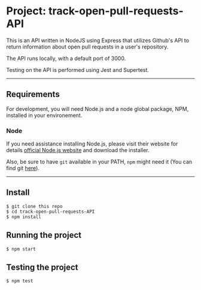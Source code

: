 # Project: track-open-pull-requests-API

This is an API written in NodeJS using Express that utilizes Github's API to return information about open pull requests in a user's repository.

The API runs locally, with a default port of 3000.

Testing on the API is performed using Jest and Supertest.


---
## Requirements

For development, you will need Node.js and a node global package, NPM, installed in your environement.

### Node

If you need assistance installing Node.js, please visit their website for details [official Node.js website](https://nodejs.org/) and download the installer.

Also, be sure to have `git` available in your PATH, `npm` might need it (You can find git [here](https://git-scm.com/)).


---

## Install

    $ git clone this repo
    $ cd track-open-pull-requests-API
    $ npm install


## Running the project

    $ npm start


## Testing the project

    $ npm test